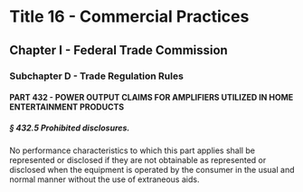 
# Title 16 - Commercial Practices
## Chapter I - Federal Trade Commission
### Subchapter D - Trade Regulation Rules
#### PART 432 - POWER OUTPUT CLAIMS FOR AMPLIFIERS UTILIZED IN HOME ENTERTAINMENT PRODUCTS
##### § 432.5 Prohibited disclosures.

No performance characteristics to which this part applies shall be represented or disclosed if they are not obtainable as represented or disclosed when the equipment is operated by the consumer in the usual and normal manner without the use of extraneous aids.
